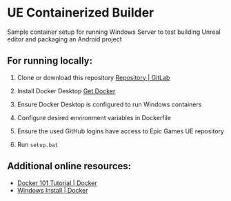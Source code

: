 # UE Containerized Builder

Sample container setup for running Windows Server to test building Unreal editor and packaging an Android project

## For running locally:

1. Clone or download this repository [Repository | GitLab](https://docs.gitlab.com/ee/user/project/repository/)

2. Install Docker Desktop [Get Docker](https://docs.docker.com/get-docker/)

3. Ensure Docker Desktop is configured to run Windows containers

4. Configure desired environment variables in Dockerfile

5. Ensure the used GitHub logins have access to Epic Games UE repository

6. Run `setup.bat`

## Additional online resources:

- [Docker 101 Tutorial | Docker](https://www.docker.com/101-tutorial/)
- [Windows Install | Docker](https://docs.docker.com/desktop/install/windows-install/)
